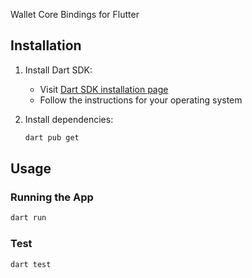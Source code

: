 Wallet Core Bindings for Flutter

## Installation

1. Install Dart SDK:
   - Visit [Dart SDK installation page](https://dart.dev/get-dart)
   - Follow the instructions for your operating system

2. Install dependencies:
   ```bash
   dart pub get
   ```

## Usage

### Running the App
```bash
dart run
```

### Test
```bash
dart test
```
